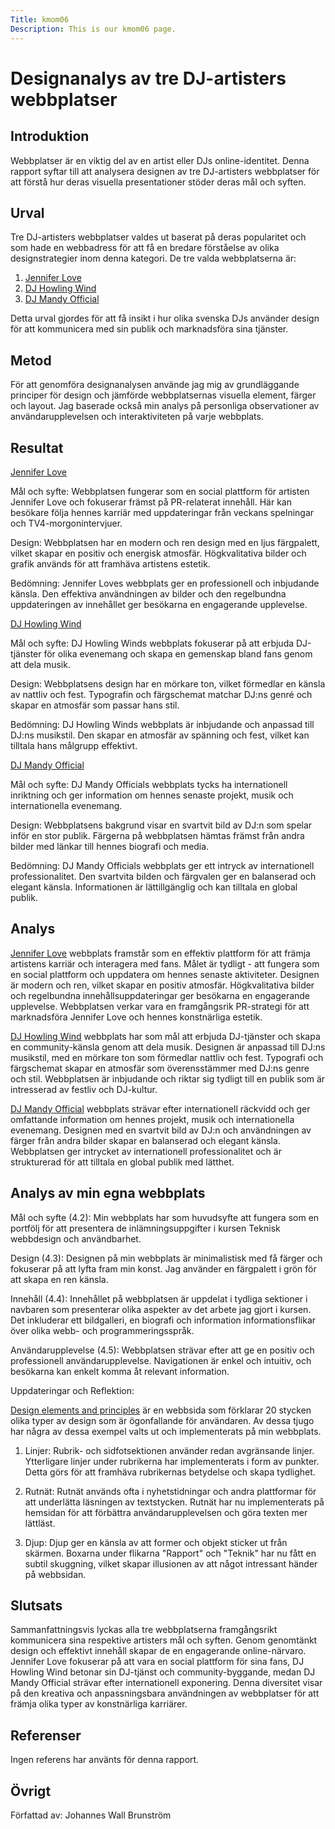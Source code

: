 ```yaml
---
Title: kmom06
Description: This is our kmom06 page.
---
```


Designanalys av tre DJ-artisters webbplatser
=======================

Introduktion
-----------------------
Webbplatser är en viktig del av en artist eller DJs online-identitet. Denna rapport syftar till att analysera designen av tre DJ-artisters webbplatser för att förstå hur deras visuella presentationer stöder deras mål och syften.

Urval
-----------------------
Tre DJ-artisters webbplatser valdes ut baserat på deras popularitet och som hade en webbadress för att få en bredare förståelse av olika designstrategier inom denna kategori. De tre valda webbplatserna är:

1. [Jennifer Love](https://jenniferlove.se/)
2. [DJ Howling Wind](https://djhowlingwind.se/)
3. [DJ Mandy Official](https://www.djmandyofficial.be/)

Detta urval gjordes för att få insikt i hur olika svenska DJs använder design för att kommunicera med sin publik och marknadsföra sina tjänster.

Metod
-----------------------
För att genomföra designanalysen använde jag mig av grundläggande principer för design och jämförde webbplatsernas visuella element, färger och layout. Jag baserade också min analys på personliga observationer av användarupplevelsen och interaktiviteten på varje webbplats.

Resultat
-----------------------
[Jennifer Love](https://jenniferlove.se/)

Mål och syfte: Webbplatsen fungerar som en social plattform för artisten Jennifer Love och fokuserar främst på PR-relaterat innehåll. Här kan besökare följa hennes karriär med uppdateringar från veckans spelningar och TV4-morgonintervjuer.

Design: Webbplatsen har en modern och ren design med en ljus färgpalett, vilket skapar en positiv och energisk atmosfär. Högkvalitativa bilder och grafik används för att framhäva artistens estetik.

Bedömning: Jennifer Loves webbplats ger en professionell och inbjudande känsla. Den effektiva användningen av bilder och den regelbundna uppdateringen av innehållet ger besökarna en engagerande upplevelse.


[DJ Howling Wind](https://djhowlingwind.se/)

Mål och syfte: DJ Howling Winds webbplats fokuserar på att erbjuda DJ-tjänster för olika evenemang och skapa en gemenskap bland fans genom att dela musik.

Design: Webbplatsens design har en mörkare ton, vilket förmedlar en känsla av nattliv och fest. Typografin och färgschemat matchar DJ:ns genré och skapar en atmosfär som passar hans stil.

Bedömning: DJ Howling Winds webbplats är inbjudande och anpassad till DJ:ns musikstil. Den skapar en atmosfär av spänning och fest, vilket kan tilltala hans målgrupp effektivt.

[DJ Mandy Official](https://www.djmandyofficial.be/)

Mål och syfte: DJ Mandy Officials webbplats tycks ha internationell inriktning och ger information om hennes senaste projekt, musik och internationella evenemang.

Design: Webbplatsens bakgrund visar en svartvit bild av DJ:n som spelar inför en stor publik. Färgerna på webbplatsen hämtas främst från andra bilder med länkar till hennes biografi och media.

Bedömning: DJ Mandy Officials webbplats ger ett intryck av internationell professionalitet. Den svartvita bilden och färgvalen ger en balanserad och elegant känsla. Informationen är lättillgänglig och kan tilltala en global publik.

Analys
-----------------------
[Jennifer Love](https://jenniferlove.se/) webbplats framstår som en effektiv plattform för att främja artistens karriär och interagera med fans. Målet är tydligt - att fungera som en social plattform och uppdatera om hennes senaste aktiviteter. Designen är modern och ren, vilket skapar en positiv atmosfär. Högkvalitativa bilder och regelbundna innehållsuppdateringar ger besökarna en engagerande upplevelse. Webbplatsen verkar vara en framgångsrik PR-strategi för att marknadsföra Jennifer Love och hennes konstnärliga estetik.

[DJ Howling Wind](https://djhowlingwind.se/) webbplats har som mål att erbjuda DJ-tjänster och skapa en community-känsla genom att dela musik. Designen är anpassad till DJ:ns musikstil, med en mörkare ton som förmedlar nattliv och fest. Typografi och färgschemat skapar en atmosfär som överensstämmer med DJ:ns genre och stil. Webbplatsen är inbjudande och riktar sig tydligt till en publik som är intresserad av festliv och DJ-kultur.

[DJ Mandy Official](https://www.djmandyofficial.be/) webbplats strävar efter internationell räckvidd och ger omfattande information om hennes projekt, musik och internationella evenemang. Designen med en svartvit bild av DJ:n och användningen av färger från andra bilder skapar en balanserad och elegant känsla. Webbplatsen ger intrycket av internationell professionalitet och är strukturerad för att tilltala en global publik med lätthet.

Analys av min egna webbplats
-----------------------
Mål och syfte (4.2):
Min webbplats har som huvudsyfte att fungera som en portfölj för att presentera de inlämningsuppgifter i kursen Teknisk webbdesign och användbarhet.

Design (4.3):
Designen på min webbplats är minimalistisk med få färger och fokuserar på att lyfta fram min konst. Jag använder en färgpalett i grön för att skapa en ren känsla. 

Innehåll (4.4):
Innehållet på webbplatsen är uppdelat i tydliga sektioner i navbaren som presenterar olika aspekter av det arbete jag gjort i kursen. Det inkluderar ett bildgalleri, en biografi och information informationsflikar över olika webb- och programmeringsspråk. 

Användarupplevelse (4.5):
Webbplatsen strävar efter att ge en positiv och professionell användarupplevelse. Navigationen är enkel och intuitiv, och besökarna kan enkelt komma åt relevant information. 

Uppdateringar och Reflektion:

[Design elements and principles](https://www.canva.com/learn/design-elements-principles/) är en webbsida som förklarar 20 stycken olika typer av design som är ögonfallande för användaren. Av dessa tjugo har några av dessa exempel valts ut och implementerats på min webbplats.

01. Linjer: Rubrik- och sidfotsektionen använder redan avgränsande linjer. Ytterligare linjer under rubrikerna har implementerats i form av punkter. Detta görs för att framhäva rubrikernas betydelse och skapa tydlighet.

13. Rutnät: Rutnät används ofta i nyhetstidningar och andra plattformar för att underlätta läsningen av textstycken. Rutnät har nu implementerats på hemsidan för att förbättra användarupplevelsen och göra texten mer lättläst.

18. Djup: Djup ger en känsla av att former och objekt sticker ut från skärmen. Boxarna under flikarna "Rapport" och "Teknik" har nu fått en subtil skuggning, vilket skapar illusionen av att något intressant händer på webbsidan.


Slutsats
-----------------------
Sammanfattningsvis lyckas alla tre webbplatserna framgångsrikt kommunicera sina respektive artisters mål och syften. Genom genomtänkt design och effektivt innehåll skapar de en engagerande online-närvaro. Jennifer Love fokuserar på att vara en social plattform för sina fans, DJ Howling Wind betonar sin DJ-tjänst och community-byggande, medan DJ Mandy Official strävar efter internationell exponering. Denna diversitet visar på den kreativa och anpassningsbara användningen av webbplatser för att främja olika typer av konstnärliga karriärer.


Referenser
-----------------------
Ingen referens har använts för denna rapport.


Övrigt
-----------------------
Författad av: Johannes Wall Brunström

